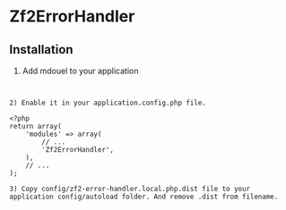 Zf2ErrorHandler
===============

Installation
------------
1) Add mdouel to your application
```composer require riktamtech/zf2-error-handler


2) Enable it in your application.config.php file.

<?php
return array(
    'modules' => array(
        // ...
        'Zf2ErrorHandler',
    ),
    // ...
);

3) Copy config/zf2-error-handler.local.php.dist file to your application config/autoload folder. And remove .dist from filename.


